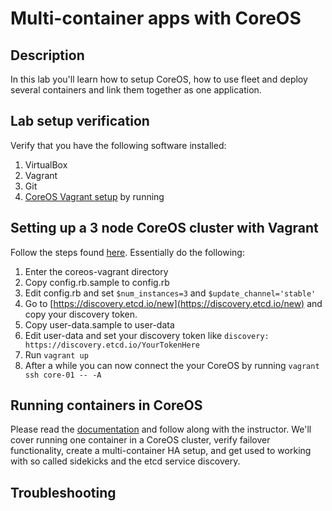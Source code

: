 Multi-container apps with CoreOS
================================

## Description

In this lab you'll learn how to setup CoreOS, how to use fleet and deploy several containers and link them together as one application.

## Lab setup verification

Verify that you have the following software installed:

1. VirtualBox
2. Vagrant
3. Git
4. [CoreOS Vagrant setup](https://coreos.com/docs/running-coreos/platforms/vagrant/) by running


## Setting up a 3 node CoreOS cluster with Vagrant

Follow the steps found [here](https://coreos.com/docs/running-coreos/platforms/vagrant/). Essentially do the following:

1. Enter the coreos-vagrant directory
2. Copy config.rb.sample to config.rb
3. Edit config.rb and set ```$num_instances=3``` and ```$update_channel='stable'```
4. Go to [https://discovery.etcd.io/new](https://discovery.etcd.io/new) and copy your discovery token.
5. Copy user-data.sample to user-data
6. Edit user-data and set your discovery token like ```discovery: https://discovery.etcd.io/YourTokenHere```
7. Run ```vagrant up```
8. After a while you can now connect the your CoreOS by running ```vagrant ssh core-01 -- -A```

## Running containers in CoreOS

Please read the [documentation](https://coreos.com/docs/launching-containers/launching/launching-containers-fleet/) and follow along with the instructor.
We'll cover running one container in a CoreOS cluster, verify failover functionality, create a multi-container HA setup, and get used to working with so called sidekicks and the etcd service discovery.

## Troubleshooting
